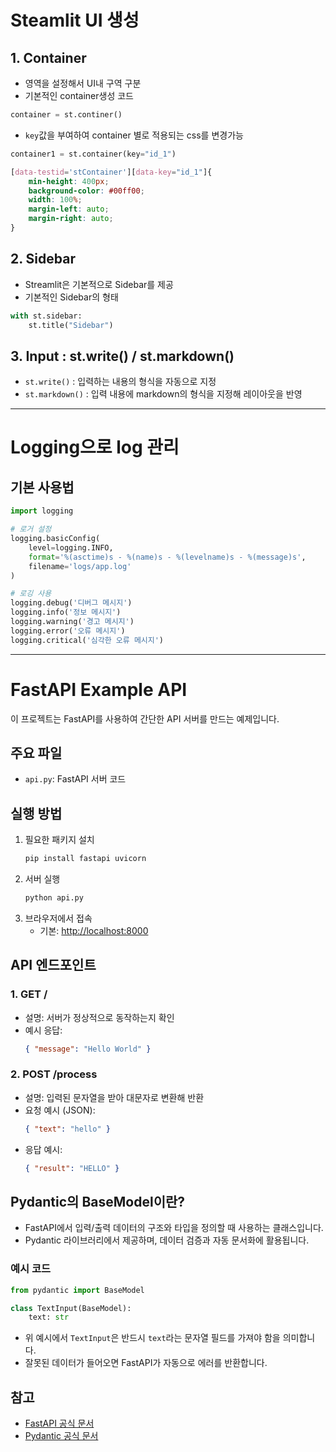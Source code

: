 # Steamlit UI 생성

## 1. Container
- 영역을 설정해서 UI내 구역 구분
- 기본적인 container생성 코드

```python
container = st.continer()
```

- `key`값을 부여하여 container 별로 적용되는 css를 변경가능

```python
container1 = st.container(key="id_1")
```

```css
[data-testid='stContainer'][data-key="id_1"]{
    min-height: 400px;
    background-color: #00ff00;
    width: 100%;
    margin-left: auto;
    margin-right: auto;
}
```

## 2. Sidebar
- Streamlit은 기본적으로 Sidebar를 제공
- 기본적인 Sidebar의 형태

```python
with st.sidebar:
    st.title("Sidebar")
```


## 3. Input : st.write() / st.markdown()
- `st.write()` : 입력하는 내용의 형식을 자동으로 지정
- `st.markdown()` : 입력 내용에 markdown의 형식을 지정해 레이아웃을 반영

---
# Logging으로 log 관리
## 기본 사용법

```python
import logging

# 로거 설정
logging.basicConfig(
    level=logging.INFO,
    format='%(asctime)s - %(name)s - %(levelname)s - %(message)s',
    filename='logs/app.log'
)

# 로깅 사용
logging.debug('디버그 메시지')
logging.info('정보 메시지')
logging.warning('경고 메시지')
logging.error('오류 메시지')
logging.critical('심각한 오류 메시지')
```
---

# FastAPI Example API

이 프로젝트는 FastAPI를 사용하여 간단한 API 서버를 만드는 예제입니다.

## 주요 파일
- `api.py`: FastAPI 서버 코드

## 실행 방법
1. 필요한 패키지 설치
   ```bash
   pip install fastapi uvicorn
   ```
2. 서버 실행
   ```bash
   python api.py
   ```
3. 브라우저에서 접속
   - 기본: [http://localhost:8000](http://localhost:8000)

## API 엔드포인트

### 1. GET /
- 설명: 서버가 정상적으로 동작하는지 확인
- 예시 응답:
  ```json
  { "message": "Hello World" }
  ```

### 2. POST /process
- 설명: 입력된 문자열을 받아 대문자로 변환해 반환
- 요청 예시 (JSON):
  ```json
  { "text": "hello" }
  ```
- 응답 예시:
  ```json
  { "result": "HELLO" }
  ```

## Pydantic의 BaseModel이란?
- FastAPI에서 입력/출력 데이터의 구조와 타입을 정의할 때 사용하는 클래스입니다.
- Pydantic 라이브러리에서 제공하며, 데이터 검증과 자동 문서화에 활용됩니다.

### 예시 코드
```python
from pydantic import BaseModel

class TextInput(BaseModel):
    text: str
```
- 위 예시에서 `TextInput`은 반드시 `text`라는 문자열 필드를 가져야 함을 의미합니다.
- 잘못된 데이터가 들어오면 FastAPI가 자동으로 에러를 반환합니다.

## 참고
- [FastAPI 공식 문서](https://fastapi.tiangolo.com/)
- [Pydantic 공식 문서](https://docs.pydantic.dev/)